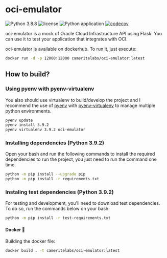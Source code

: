 # oci-emulator

![Python 3.8.8](https://img.shields.io/badge/python-3.8.8-blue)
![license](https://img.shields.io/github/license/cameritelabs/oci-emulator)
![Python application](https://github.com/cameritelabs/oci-emulator/workflows/Python%20application/badge.svg)
[![codecov](https://codecov.io/gh/cameritelabs/oci-emulator/branch/main/graph/badge.svg?token=5C8SX1Q6P9)](https://codecov.io/gh/cameritelabs/oci-emulator)

oci-emulator is a mock of Oracle Cloud Infrastructure API using Flask. You can use it to test your application that integrates with OCI.

oci-emulator is available on dockerhub. To run it, just execute:

```bash
docker run -d -p 12000:12000 cameritelabs/oci-emulator:latest
```

## How to build?

### Using pyenv with pyenv-virtualenv

You also should use virtualenv to build/develop the project and I recommend the use of [pyenv](https://github.com/pyenv/pyenv) with [pyenv-virtualenv](https://github.com/pyenv/pyenv-virtualenv) to manage multiple python environments.

```bash
pyenv update
pyenv install 3.9.2
pyenv virtualenv 3.9.2 oci-emulator
```

### Installing dependencies (Python 3.9.2)

Open your bash and run the following commands to install the required dependencies to run the project, you just need to run the command one time.

```bash
python -m pip install --upgrade pip
python -m pip install -r requirements.txt
```

### Instaling test dependencies (Python 3.9.2)

For testing and development, you'll need to download test dependencies. To do so, run the commands below on your bash:

```bash
python -m pip install -r test-requirements.txt
```

#### Docker 🐋

Building the docker file:

```bash
docker build . -t cameritelabs/oci-emulator:latest
```

